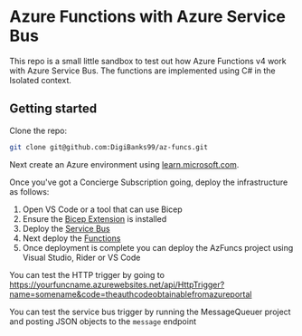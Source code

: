 # Azure Functions with Azure Service Bus

This repo is a small little sandbox to test out how Azure Functions v4 work with Azure Service Bus. The functions are implemented using C# in the Isolated context.

## Getting started

Clone the repo:

```sh
git clone git@github.com:DigiBanks99/az-funcs.git
```

Next create an Azure environment using [learn.microsoft.com](https://learn.microsoft.com).

Once you've got a Concierge Subscription going, deploy the infrastructure as follows:

1. Open VS Code or a tool that can use Bicep
2. Ensure the [Bicep Extension](https://marketplace.visualstudio.com/items?itemName=ms-azuretools.vscode-bicep) is installed
3. Deploy the [Service Bus](infra/service-bus.bicep)
4. Next deploy the [Functions](infra/functions.bicep)
5. Once deployment is complete you can deploy the AzFuncs project using Visual Studio, Rider or VS Code

You can test the HTTP trigger by going to <https://yourfuncname.azurewebsites.net/api/HttpTrigger?name=somename&code=theauthcodeobtainablefromazureportal>

You can test the service bus trigger by running the MessageQueuer project and posting JSON objects to the `message` endpoint
